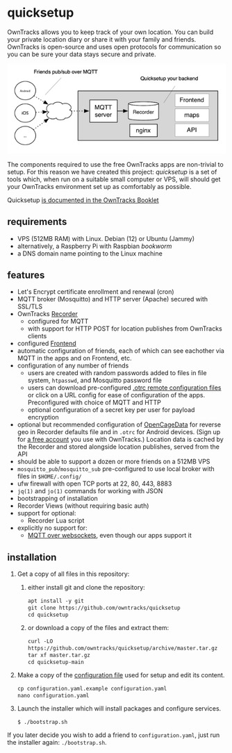 # quicksetup

OwnTracks allows you to keep track of your own location. You can build your private location diary or share it with your family and friends. OwnTracks is open-source and uses open protocols for communication so you can be sure your data stays secure and private.

![Quicksetup will configure this](files/assets/owntracks-quicksetup-arch.png)

The components required to use the free OwnTracks apps are non-trivial to setup. For this reason we have created this project: _quicksetup_ is a set of tools which, when run on a suitable small computer or VPS, will should get your OwnTracks environment set up as comfortably as possible.

Quicksetup [is documented in the OwnTracks Booklet](https://owntracks.org/booklet/guide/quicksetup/)

## requirements

- VPS (512MB RAM) with Linux. Debian (12) or Ubuntu (Jammy)
- alternatively, a Raspberry Pi with Raspbian _bookworm_
- a DNS domain name pointing to the Linux machine

## features

- Let's Encrypt certificate enrollment and renewal (cron)
- MQTT broker (Mosquitto) and HTTP server (Apache) secured with SSL/TLS
- OwnTracks [Recorder](https://github.com/owntracks/recorder)
  - configured for MQTT
  - with support for HTTP POST for location publishes from OwnTracks clients
- configured [Frontend](https://github.com/owntracks/frontend)
- automatic configuration of friends, each of which can see eachother via MQTT in the apps and on Frontend, etc.
- configuration of any number of friends
  - users are created with random passwords added to files in file system, `htpasswd`, and Mosquitto password file
  - users can download pre-configured [.otrc remote configuration files](https://owntracks.org/booklet/features/remoteconfig/) or click on a URL config for ease of configuration of the apps. Preconfigured with choice of MQTT and HTTP
  - optional configuration of a secret key per user for payload encryption
- optional but recommended configuration of [OpenCageData](https://opencagedata.com/) for reverse geo in Recorder defaults file and in `.otrc` for Android devices. (Sign up for [a free account](https://opencagedata.com/users/sign_up) you use with OwnTracks.) Location data is cached by the Recorder and stored alongside location publishes, served from the API
- should be able to support a dozen or more friends on a 512MB VPS
- `mosquitto_pub`/`mosquitto_sub` pre-configured to use local broker with files in `$HOME/.config/`
- ufw firewall with open TCP ports at 22, 80, 443, 8883
- `jq(1)` and `jo(1)` commands for working with JSON
- bootstrapping of installation
- Recorder Views (without requiring basic auth)
- support for optional:
   - Recorder Lua script
- explicitly no support for:
   - [MQTT over websockets](https://github.com/owntracks/quicksetup/issues/3), even though our apps support it

## installation

1. Get a copy of all files in this repository:
   1. either install git and clone the repository:
      ```console
      apt install -y git
      git clone https://github.com/owntracks/quicksetup
      cd quicksetup
      ```
   2. or download a copy of the files and extract them:
      ```console
      curl -LO https://github.com/owntracks/quicksetup/archive/master.tar.gz
      tar xf master.tar.gz
      cd quicksetup-main
      ```

2. Make a copy of the [configuration file](configuration.yaml.example) used for setup and edit its content.
   ```console
   cp configuration.yaml.example configuration.yaml
   nano configuration.yaml
   ```

3. Launch the installer which will install packages and configure services.
   ```console
   $ ./bootstrap.sh
   ```

If you later decide you wish to add a friend to `configuration.yaml`, just run the installer again: `./bootstrap.sh`.

